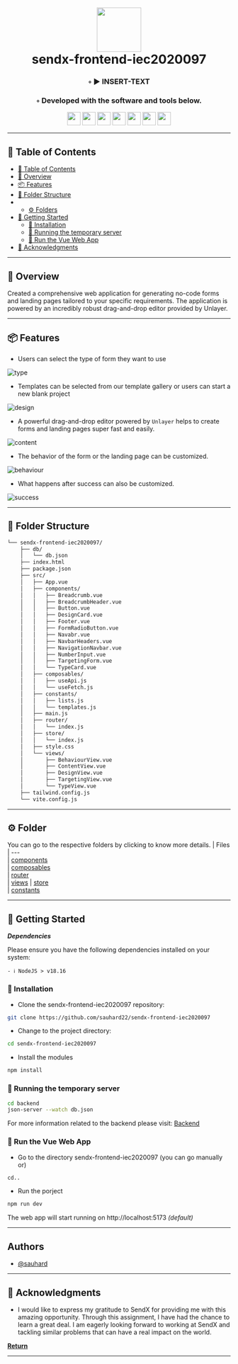 <div align="center">
<h1 align="center">
<img style="width: 100px" src="https://www.sendx.io/hubfs/SendPost_August2021/images/SendX-By-Logo.svg" width="100" />
<br>sendx-frontend-iec2020097
</h1>
<h3>◦ ► INSERT-TEXT</h3>
<h3>◦ Developed with the software and tools below.</h3>

<p align="center">
<img style="width: 30px" src="https://img.icons8.com/?size=1x&id=108784&format=png" />
<img style="width: 30px" src="https://img.icons8.com/?size=48&id=20909&format=png" />
<img style="width: 30px" src="https://img.icons8.com/?size=80&id=eETV3RNHVrWA&format=png" />
<img style="width: 30px" src="https://img.icons8.com/?size=48&id=CIAZz2CYc6Kc&format=png" />
<img style="width: 30px" src="https://img.icons8.com/?size=48&id=dJjTWMogzFzg&format=png" />
<img style="width: 30px" src="https://img.icons8.com/?size=80&id=joYylRnVLgzY&format=png" />
<img style="width: 30px" src="https://img.icons8.com/?size=48&id=hsPbhkOH4FMe&format=png" />

</p>
</div>

---
## 📖 Table of Contents
- [📖 Table of Contents](#-table-of-contents)
- [📍 Overview](#-overview)
- [📦 Features](#-features)
- [📂 Folder Structure](#-folder-structure)
- - [⚙️ Folders](#-folder)
- [🚀 Getting Started](#-getting-started)
    - [🔧 Installation](#-installation)
    - [🤖 Running the temporary server](#-running-the-temporary-server)
    - [🏃 Run the Vue Web App](#-run-the-vue-web-app)
- [👏 Acknowledgments](#-acknowledgments)

---
## 📍 Overview

Created a comprehensive web application for generating no-code forms and landing pages tailored to your specific requirements. The application is powered by an incredibly robust drag-and-drop editor provided by Unlayer.

---

## 📦 Features
- Users can select the type of form they want to use
  
![type](https://github.com/sauhard22/readme/assets/73341891/62d25431-7776-4d57-9182-ae3703a1e0ad)

- Templates can be selected from our template gallery or users can start a new blank project
  
![design](https://github.com/sauhard22/readme/assets/73341891/8fff602a-98f6-4bf9-8df1-2dde94d8f542)

- A powerful drag-and-drop editor powered by `Unlayer` helps to create forms and landing pages super fast and easily.
  
![content](https://github.com/sauhard22/readme/assets/73341891/98e614d9-89d2-4250-a41c-28c3e12a1a05)

- The behavior of the form or the landing page can be customized.
  
![behaviour](https://github.com/sauhard22/readme/assets/73341891/34f08f7d-730a-44d2-afbc-cf0491584ba7)

- What happens after success can also be customized.
  
![success](https://github.com/sauhard22/readme/assets/73341891/0e7be17b-eb0f-4e76-8d5b-1187fcfa003c)

---

## 📂 Folder Structure

```sh
└── sendx-frontend-iec2020097/
    ├── db/
    │   └── db.json
    ├── index.html
    ├── package.json
    ├── src/
    │   ├── App.vue
    │   ├── components/
    │   │   ├── Breadcrumb.vue
    │   │   ├── BreadcrumbHeader.vue
    │   │   ├── Button.vue
    │   │   ├── DesignCard.vue
    │   │   ├── Footer.vue
    │   │   ├── FormRadioButton.vue
    │   │   ├── Navabr.vue
    │   │   ├── NavbarHeaders.vue
    │   │   ├── NavigationNavbar.vue
    │   │   ├── NumberInput.vue
    │   │   ├── TargetingForm.vue
    │   │   └── TypeCard.vue
    │   ├── composables/
    │   │   ├── useApi.js
    │   │   └── useFetch.js
    │   ├── constants/
    │   │   ├── lists.js
    │   │   └── templates.js
    │   ├── main.js
    │   ├── router/
    │   │   └── index.js
    │   ├── store/
    │   │   └── index.js
    │   ├── style.css
    │   └── views/
    │       ├── BehaviourView.vue
    │       ├── ContentView.vue
    │       ├── DesignView.vue
    │       ├── TargetingView.vue
    │       └── TypeView.vue
    ├── tailwind.config.js
    └── vite.config.js

```
---

## ⚙️ Folder
You can go to the respective folders by clicking to know more details.
| Files                                                                                                                                                       
| ---                                                                                                                                                                          
| [components](https://github.com/sauhard22/sendx-frontend-iec2020097/tree/main/src/components)                                                                 
| [composables](https://github.com/sauhard22/sendx-frontend-iec2020097/tree/main/src/composables)                                                                                                  
| [router](https://github.com/sauhard22/sendx-frontend-iec2020097/tree/main/src/router)                                                                                             
| [views](https://github.com/sauhard22/sendx-frontend-iec2020097/tree/main/src/views)
| [store](https://github.com/sauhard22/sendx-frontend-iec2020097/tree/main/src/views)  
| [constants](https://github.com/sauhard22/sendx-frontend-iec2020097/tree/main/src/constants)        

---

## 🚀 Getting Started

***Dependencies***

Please ensure you have the following dependencies installed on your system:

`- ℹ️ NodeJS > v18.16`

### 🔧 Installation

- Clone the sendx-frontend-iec2020097 repository:

```bash
git clone https://github.com/sauhard22/sendx-frontend-iec2020097

```

- Change to the project directory:

```bash
cd sendx-frontend-iec2020097
```

- Install the modules

```bash
npm install
```

### 🤖 Running the temporary server

```bash
cd backend
json-server --watch db.json
```
For more information related to the backend please visit: [Backend](https://github.com/sauhard22/sendx-frontend-iec2020097/tree/main/backend)

### 🏃 Run the Vue Web App

- Go to the directory sendx-frontend-iec2020097 (you can go manually or)
```bash
cd..
```
- Run the porject
```bash
npm run dev
```

The web app will start running on http://localhost:5173 *(default)*

---

## Authors

- [@sauhard](https://www.github.com/sauhard22)

---

## 👏 Acknowledgments

- I would like to express my gratitude to SendX for providing me with this amazing opportunity. Through this assignment, I have had the chance to learn a great deal. I am eagerly looking forward to working at SendX and tackling similar problems that can have a real impact on the world.

[**Return**](#Top)

---

